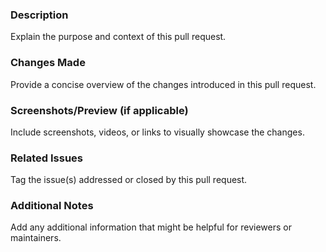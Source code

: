 ### Description
Explain the purpose and context of this pull request.

### Changes Made
Provide a concise overview of the changes introduced in this pull request.

### Screenshots/Preview (if applicable)
Include screenshots, videos, or links to visually showcase the changes.

### Related Issues
Tag the issue(s) addressed or closed by this pull request.

### Additional Notes
Add any additional information that might be helpful for reviewers or maintainers.

